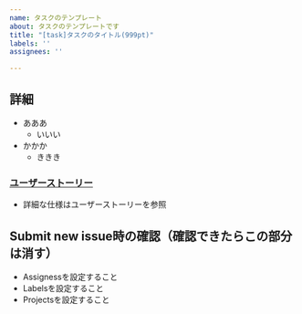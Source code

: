 ```yaml
---
name: タスクのテンプレート
about: タスクのテンプレートです
title: "[task]タスクのタイトル(999pt)"
labels: ''
assignees: ''

---
```


## 詳細
- あああ
  - いいい
- かかか
  - ききき

###  [ユーザーストーリー](https://github.com/esminc/wkwk-office/issues/999)
 - 詳細な仕様はユーザーストーリーを参照

## Submit new issue時の確認（確認できたらこの部分は消す）
- Assignessを設定すること
- Labelsを設定すること
- Projectsを設定すること
